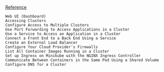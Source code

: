 
[Reference](https://kubernetes.io/docs/tasks/job/automated-tasks-with-cron-jobs/)

```
Web UI (Dashboard)
Accessing Clusters
Configure Access to Multiple Clusters
Use Port Forwarding to Access Applications in a Cluster
Use a Service to Access an Application in a Cluster
Connect a Front End to a Back End Using a Service
Create an External Load Balancer
Configure Your Cloud Provider's Firewalls
List All Container Images Running in a Cluster
Set up Ingress on Minikube with the NGINX Ingress Controller
Communicate Between Containers in the Same Pod Using a Shared Volume
Configure DNS for a Cluster
```
